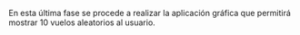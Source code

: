 En esta última fase se procede a realizar la aplicación gráfica que permitirá mostrar 10 vuelos aleatorios al usuario.
